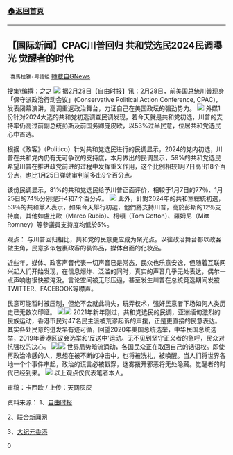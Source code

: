 ###  [:house:返回首頁](https://github.com/ourhimalayas/txt)
---

## 【国际新闻】CPAC川普回归 共和党选民2024民调曝光 觉醒者的时代
` 喜馬拉雅-粵語組` [轉載自GNews](https://gnews.org/zh-hans/939647/)

搜集\编撰：之之
![]()![](https://gnews.org/wp-content/uploads/2021/03/2291.jpg)
据2月28日【自由时报】讯：2月28日，前美国总统川普现身「保守派政治行动会议」(Conservative Political Action Conference, CPAC)，发表闭幕演讲，高调重返政治舞台，力证自己在美国政坛的强劲势力。
![]()![](https://gnews.org/wp-content/uploads/2021/03/2292.jpg)
外媒1份针对2024大选的共和党初选调查民调发现，若今天就是共和党初选，川普的支持率仍高过前副总统彭斯及前国务卿庞皮欧，以53%过半民意，位居共和党选民心中首选。

根据《政客》（Politico）针对共和党选民进行的民调显示，2024的党内初选，川普在共和党内仍有无可争议的支持度，本月做出的民调显示，59%的共和党选民希望川普在推进政党前进的过程中发挥重义作用，这个比例相较1月7日高出18个百分点，也比1月25日弹劾审判前多出9个百分点。

该份民调显示，81%的共和党选民给予川普正面评价，相较于1月7日的77％、1月25日的74％分别提升4和7个百分点。
![]()![](https://gnews.org/wp-content/uploads/2021/03/2293.jpg)
此外，針對2024年的共和黨總統初選，53％的共和黨人表示，如果今天舉行初選，他們將支持川普，高於彭斯的12％支持度，其他如盧比歐（Marco Rubio）、柯頓（Tom Cotton）、羅姆尼（Mitt Romney）等參議員支持度均低於5%。

观点：
与川普回归相比，共和党的民意更应成为聚光点。以往政治舞台都以政客做主角，民意多似包裹政客的装饰品，媒体台面的化妆品。

近些年，媒体、政客声音代表一切声音已是常态，民众也乐意安逸，但随着互联网兴起人们开始发现，在信息爆炸、泛滥的同时，真实的声音几乎无处表达，偶尔一点声响也很快被淹没。言论空间被无形压逼，甚至发生川普在总统竞选期间发被TWITTER、FACEBOOK等噤声。

民意可能暂时被压制，但绝不会就此消失，玩弄权术，强奸民意者下场如何人类历史已无数次印证。
![]()![](https://gnews.org/wp-content/uploads/2021/03/2294.jpg)![]()![](https://gnews.org/wp-content/uploads/2021/03/2295.jpg)
2021年新年刚过，共和党选民的民调，亚洲缅甸激烈的民族运动，香港市民对47名民主派被荒谬起诉的声援，正是更直接的民意表达。其实各处民意的迸发早有迹可循，回望2020年美国总统选举，中华民国总统选举，2019年香港区议会选举和‘反送中’运动。无不见到坚守正义者的急呼，民众对抗强权的决心。
![]()![](https://gnews.org/wp-content/uploads/2021/03/2296.jpg)![]()![](https://gnews.org/wp-content/uploads/2021/03/2297.jpg)
世界局势暗流涌动，各国民众正在取回自己的话语权。即使再政治冷感的人，思想在被不断的冲击中，也将被洗礼，被唤醒。当人们将世界各地一个个事件串起，政治的谎言必被戳穿，迷雾拨开邪恶将无处隐藏。觉醒者的时代已经到来。
![]()![](https://gnews.org/wp-content/uploads/2021/03/2298.jpg)
以上观点仅代表笔者本人。

审稿：卡西欧 / 上传：天网灰灰

资料来源：
1、[自由时报](https://news.ltn.com.tw/news/world/breakingnews/3452241)

2、[联合新闻网](https://udn.com/news/story/6813/5284947)

3、[大纪元香港](https://hk.epochtimes.com/news/2021-03-01/87253216)

0
